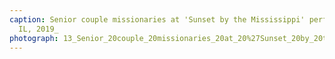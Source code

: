 ```yaml
---
caption: Senior couple missionaries at 'Sunset by the Mississippi' performance, Nauvoo,
  IL, 2019_
photograph: 13_Senior_20couple_20missionaries_20at_20%27Sunset_20by_20the_20Mississippi%27_20performance_2C_20Nauvoo_2C_20IL_2C_202019_.jpg
---
```

